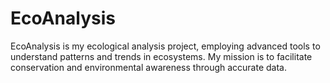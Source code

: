 # EcoAnalysis
EcoAnalysis is my ecological analysis project, employing advanced tools to understand patterns and trends in ecosystems. My mission is to facilitate conservation and environmental awareness through accurate data.

